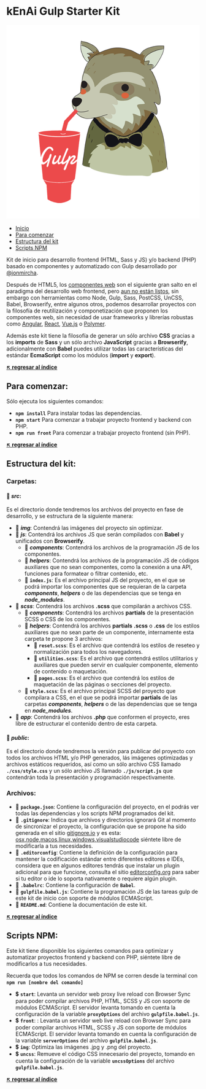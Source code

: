 # kEnAi Gulp Starter Kit

![kEnAi Gulp Starter Kit](src/img/kenai-gulp-starter-kit.png)

* [Inicio](#kenai-gulp-starter-kit)
* [Para comenzar](#para-comenzar)
* [Estructura del kit](#estructura-del-kit)
* [Scripts NPM](#scripts-npm)

Kit de inicio para desarrollo frontend (HTML, Sass y JS) y/o backend (PHP) basado en componentes y automatizado con Gulp desarrollado por [@jonmircha](https://jonmircha.com).

Después de HTML5, los [componentes web](https://www.webcomponents.org/) son el siguiente gran salto en el paradigma del desarrollo web frontend, pero [aun no están listos](http://caniuse.com/#search=components), sin embargo con herramientas como Node, Gulp, Sass, PostCSS, UnCSS, Babel, Browserify, entre algunos otros, podemos desarrollar proyectos con la filosofía de reutilización y componetización que proponen los componentes web, sin necesidad de usar frameworks y librerías robustas como [Angular](https://angular.io/), [React](https://facebook.github.io/react/), [Vue.js](https://vuejs.org/) o [Polymer](https://www.polymer-project.org/).

Además este kit tiene la filosofía de generar un sólo archivo **CSS** gracias a los **imports** de **Sass** y un sólo archivo **JavaScript** gracias a **Browserify**, adicionalmente con **Babel** puedes utilizar todas las características del estándar **EcmaScript** como los módulos (**import** y **export**).

**[:arrow_upper_left: regresar al índice](#kenai-gulp-starter-kit)**

## Para comenzar:

Sólo ejecuta los siguientes comandos:

* **`npm install`** Para instalar todas las dependencias.
* **`npm start`** Para comenzar a trabajar proyecto frontend y backend con PHP.
* **`npm run front`** Para comenzar a trabajar proyecto frontend (sin PHP).

**[:arrow_upper_left: regresar al índice](#kenai-gulp-starter-kit)**

## Estructura del kit:

### Carpetas:

#### :file_folder: ***src***:

Es el directorio donde tendremos los archivos del proyecto en fase de desarrollo, y se estructura de la siguiente manera:

* :file_folder: ***img***: Contendrá las imágenes del proyecto sin optimizar.
* :file_folder: ***js***: Contendrá los archivos JS que serán compilados con **Babel** y unificados con **Browserify**.
  * :file_folder: ***components***: Contendrá los archivos de la programación JS de los componentes.
  * :file_folder: ***helpers***: Contendrá los archivos de la programación JS de códigos auxiliares que no sean componentes, como la conexión a una API, funciones para formatear o filtrar contenido, etc.
  * :page_facing_up: **`index.js`**: Es el archivo principal JS del proyecto, en el que se podrá importar los componentes que se requieran de la carpeta ***components***, ***helpers*** o de las dependencias que se tenga en ***node_modules***.
* :file_folder: ***scss***: Contendrá los archivos **.scss** que compilarán a archivos CSS.
  * :file_folder: ***components***: Contendrá los archivos **partials** de la presentación SCSS o CSS de los componentes.
  * :file_folder: ***helpers***: Contendrá los archivos **partials** **.scss** o **.css** de los estilos auxiliares que no sean parte de un componente, internamente esta carpeta te propone 3 archivos:
    * :page_facing_up: **`reset.scss`**: Es el archivo que contendrá los estilos de reseteo y normalización para todos los navegadores.
    * :page_facing_up: **`utilities.scss`**: Es el archivo que contendrá estilos utilitarios y auxiliares que pueden servir en cualquier componente, elemento de contenido o maquetación.
    * :page_facing_up: **`pages.scss`**: Es el archivo que contendrá los estilos de maquetación de las páginas o secciones del proyecto.
  * :page_facing_up: **`style.scss`**: Es el archivo principal SCSS del proyecto que compilara a CSS, en el que se podrá importar **partials** de las carpetas ***components***, ***helpers*** o de las dependencias que se tenga en ***node_modules***.
* :file_folder: ***app***: Contendrá los archivos **.php** que conformen el proyecto, eres libre de estructurar el contenido dentro de esta carpeta.

#### :file_folder: ***public***:

Es el directorio donde tendremos la versión para publicar del proyecto con todos los archivos HTML y/o PHP generados, lás imágenes optimizadas y archivos estáticos requeridos, así como un sólo archivo CSS llamado **`./css/style.css`** y un sólo archivo JS llamado **`./js/script.js`** que contendrán toda la presentación y programación respectivamente.

### Archivos:

* :page_facing_up: **`package.json`**: Contiene la configuración del proyecto, en el podrás ver todas las dependencias y los scripts NPM programados del kit.
* :page_facing_up: **`.gitignore`**: Indica que archivos y directorios ignorará Git al momento de sincronizar el proyecto, la configuración que se propone ha sido generada en el sitio [gitignore.io](https://www.gitignore.io/) y es esta: [osx,node,macos,linux,windows,visualstudiocode](https://www.gitignore.io/api/osx,node,macos,linux,windows,visualstudiocode) siéntete libre de modificarla a tus necesidades.
* :page_facing_up: **`.editorconfig`**: Contiene la definición de la configuración para mantener la codificación estándar entre diferentes editores e IDEs, considera que en algunos editores tendrás que instalar un plugin adicional para que funcione, consulta el sitio [editorconfig.org](http://editorconfig.org/) para saber si tu editor o ide lo soporta nativamente o requiere algún plugin.
* :page_facing_up: **`.babelrc`**: Contiene la configuración de **`Babel`**.
* :page_facing_up: **`gulpfile.babel.js`**: Contiene la programación JS de las tareas gulp de este kit de inicio con soporte de módulos ECMAScript.
* :page_facing_up: **`README.md`**: Contiene la documentación de este kit.

**[:arrow_upper_left: regresar al índice](#kenai-gulp-starter-kit)**

## Scripts NPM:

Este kit tiene disponible los siguientes comandos para optimizar y automatizar proyectos frontend y backend con PHP, siéntete libre de modificarlos a tus necesidades.

Recuerda que todos los comandos de NPM se corren desde la terminal con **`npm run [nombre del comando]`**

* :heavy_dollar_sign: **`start`**: Levanta un servidor web proxy live reload con Browser Sync para poder compilar archivos PHP, HTML, SCSS y JS con soporte de módulos ECMAScript. El servidor levanta tomando en cuenta la configuración de la variable **`proxyOptions`** del archivo **`gulpfile.babel.js`**.
* :heavy_dollar_sign: **`front`**: : Levanta un servidor web live reload con Browser Sync para poder compilar archivos HTML, SCSS y JS con soporte de módulos ECMAScript. El servidor levanta tomando en cuenta la configuración de la variable **`serverOptions`** del archivo **`gulpfile.babel.js`**.
* :heavy_dollar_sign: **`img`**: Optimiza las imágenes .jpg y .png del proyecto.
* :heavy_dollar_sign: **`uncss`**: Remueve el código CSS innecesario del proyecto, tomando en cuenta la configuración de la variable **`uncssOptions`** del archivo **`gulpfile.babel.js`**.


**[:arrow_upper_left: regresar al índice](#kenai-gulp-starter-kit)**
